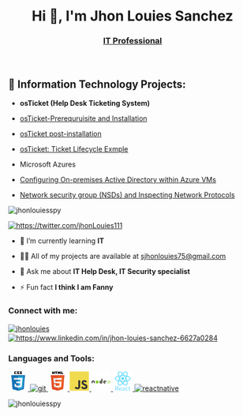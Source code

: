 <h1 align="center">Hi 👋, I'm Jhon Louies Sanchez</h1>
<h3 align="center"><a href="https://www.linkedin.com/in/jhon-louies-sanchez-6627a0284">IT Professional</a></h3>

　 <h2> 📑 Information Technology Projects:</h2>
- <b>osTicket (Help Desk Ticketing System)</b>

 - <a href="https://github.com/jhonlouiesSPY/jhonlouiesSPY.gethub.io">osTicket-Prerequruisite and Installation</a>

 - <a href="https://github.com/jhonlouiesSPY/jhonlouiesSPY.gethub.io">osTicket post-installation </a>
 
- <a href="https://github.com/jhonlouiesSPY/jhonlouiesSPY.gethub.io">osTicket: Ticket Lifecycle Exmple</a>

- Microsoft Azures
- <a href="https://github.com/jhonlouiesSPY/gaaraHTML-gethub.io">Configuring On-premises Active Directory within Azure VMs</a>
- <a href="https://github.com/jhonlouiesSPY/post-intall-config/blob/main/README.md">Network security group (NSDs) and Inspecting Network Protocols</a>




<p align="left"> <img src="https://komarev.com/ghpvc/?username=jhonlouiesspy&label=Profile%20views&color=0e75b6&style=flat" alt="jhonlouiesspy" /> </p>

<p align="left"> <a href="https://twitter.com/home" target="blank"><img src="https://img.shields.io/twitter/follow/@jhonLouies111?logo=twitter&style=for-the-badge" alt="https://twitter.com/jhonLouies111" /></a> </p>

- 🌱 I’m currently learning **IT**

- 👨‍💻 All of my projects are available at [sjhonlouies75@gmail.com](sjhonlouies75@gmail.com)

- 💬 Ask me about **IT Help Desk, IT Security specialist**

- ⚡ Fun fact **I think I am Fanny**

<h3 align="left">Connect with me:</h3>
<p align="left">
<a href="https://twitter.com/jhonlouies" target="blank"><img align="center" src="https://raw.githubusercontent.com/rahuldkjain/github-profile-readme-generator/master/src/images/icons/Social/twitter.svg" alt="jhonlouies" height="30" width="40" /></a>
<a href=https://www.linkedin.com/in/jhon-louies-sanchez-6627a0284/""https: target="blank"><img align="center" src="https://raw.githubusercontent.com/rahuldkjain/github-profile-readme-generator/master/src/images/icons/Social/linked-in-alt.svg" alt="https://www.linkedin.com/in/jhon-louies-sanchez-6627a0284" height="30" width="40" /></a>
</p>

<h3 align="left">Languages and Tools:</h3>
<p align="left"> <a href="https://www.w3schools.com/css/" target="_blank" rel="noreferrer"> <img src="https://raw.githubusercontent.com/devicons/devicon/master/icons/css3/css3-original-wordmark.svg" alt="css3" width="40" height="40"/> </a> <a href="https://git-scm.com/" target="_blank" rel="noreferrer"> <img src="https://www.vectorlogo.zone/logos/git-scm/git-scm-icon.svg" alt="git" width="40" height="40"/> </a> <a href="https://www.w3.org/html/" target="_blank" rel="noreferrer"> <img src="https://raw.githubusercontent.com/devicons/devicon/master/icons/html5/html5-original-wordmark.svg" alt="html5" width="40" height="40"/> </a>  <a href="https://developer.mozilla.org/en-US/docs/Web/JavaScript" target="_blank" rel="noreferrer"> <img src="https://raw.githubusercontent.com/devicons/devicon/master/icons/javascript/javascript-original.svg" alt="javascript" width="40" height="40"/> </a> <a href="https://nodejs.org" target="_blank" rel="noreferrer"> <img src="https://raw.githubusercontent.com/devicons/devicon/master/icons/nodejs/nodejs-original-wordmark.svg" alt="nodejs" width="40" height="40"/> </a> <a href="https://reactjs.org/" target="_blank" rel="noreferrer"> <img src="https://raw.githubusercontent.com/devicons/devicon/master/icons/react/react-original-wordmark.svg" alt="react" width="40" height="40"/> </a> <a href="https://reactnative.dev/" target="_blank" rel="noreferrer"> <img src="https://reactnative.dev/img/header_logo.svg" alt="reactnative" width="40" height="40"/> </a> </p>

<p><img align="left" src="https://github-readme-stats.vercel.app/api/top-langs?username=jhonlouiesspy&show_icons=true&locale=en&layout=compact" alt="jhonlouiesspy" /></p>









